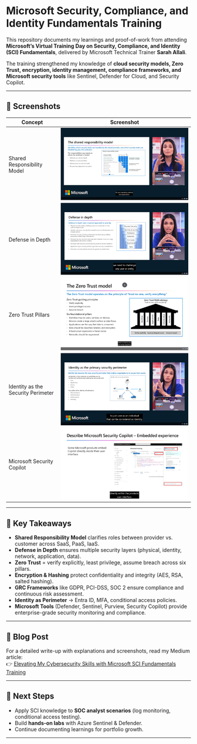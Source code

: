 # Microsoft Security, Compliance, and Identity Fundamentals Training

This repository documents my learnings and proof-of-work from attending **Microsoft’s Virtual Training Day on Security, Compliance, and Identity (SCI) Fundamentals**, delivered by Microsoft Technical Trainer **Sarah Allali**.

The training strengthened my knowledge of **cloud security models, Zero Trust, encryption, identity management, compliance frameworks, and Microsoft security tools** like Sentinel, Defender for Cloud, and Security Copilot.

---

## 📸 Screenshots

| Concept | Screenshot |
|---------|------------|
| Shared Responsibility Model | ![Shared Responsibility](/shared-responsibility.png) |
| Defense in Depth | ![Defense in Depth](defense-in-depth.png) |
| Zero Trust Pillars | ![Zero Trust](zero-trust-pillars.png) |
| Identity as the Security Perimeter | ![Identity Security](identity-security.png) |
| Microsoft Security Copilot | ![Security Copilot](sentinel-overview.png) |

---

## 🔑 Key Takeaways

- **Shared Responsibility Model** clarifies roles between provider vs. customer across SaaS, PaaS, IaaS.  
- **Defense in Depth** ensures multiple security layers (physical, identity, network, application, data).  
- **Zero Trust** = verify explicitly, least privilege, assume breach across six pillars.  
- **Encryption & Hashing** protect confidentiality and integrity (AES, RSA, salted hashing).  
- **GRC Frameworks** like GDPR, PCI-DSS, SOC 2 ensure compliance and continuous risk assessment.  
- **Identity as Perimeter** → Entra ID, MFA, conditional access policies.  
- **Microsoft Tools** (Defender, Sentinel, Purview, Security Copilot) provide enterprise-grade security monitoring and compliance.  

---

## 📝 Blog Post
For a detailed write-up with explanations and screenshots, read my Medium article:  
👉 [Elevating My Cybersecurity Skills with Microsoft SCI Fundamentals Training](https://medium.com/@dhruvishrathod/elevating-my-cybersecurity-skills-with-microsoft-security-compliance-and-identity-fundamentals-c2a4a9efa464)

---

## 🚀 Next Steps
- Apply SCI knowledge to **SOC analyst scenarios** (log monitoring, conditional access testing).  
- Build **hands-on labs** with Azure Sentinel & Defender.  
- Continue documenting learnings for portfolio growth.  

---
